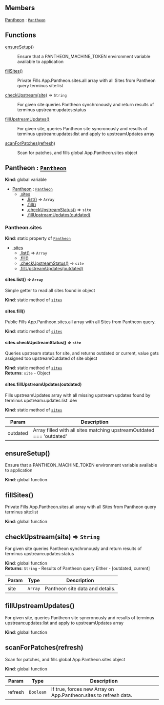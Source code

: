 ## Members

<dl>
<dt><a href="#Pantheon">Pantheon</a> : <code><a href="#Pantheon">Pantheon</a></code></dt>
<dd></dd>
</dl>

## Functions

<dl>
<dt><a href="#ensureSetup">ensureSetup()</a></dt>
<dd><p>Ensure that a PANTHEON_MACHINE_TOKEN environment variable available to application</p>
</dd>
<dt><a href="#fillSites">fillSites()</a></dt>
<dd><p>Private Fills App.Pantheon.sites.all array with all Sites from Pantheon query terminus site:list</p>
</dd>
<dt><a href="#checkUpstream">checkUpstream(site)</a> ⇒ <code>String</code></dt>
<dd><p>For given site queries Pantheon synchronously and return results of terminus upstream:updates:status</p>
</dd>
<dt><a href="#fillUpstreamUpdates">fillUpstreamUpdates()</a></dt>
<dd><p>For given site, queries Pantheon site syncronously and results of terminus upstream:updates:list and apply to upstreamUpdates array</p>
</dd>
<dt><a href="#scanForPatches">scanForPatches(refresh)</a></dt>
<dd><p>Scan for patches, and fills global App.Pantheon.sites object</p>
</dd>
</dl>

<a name="Pantheon"></a>

## Pantheon : [<code>Pantheon</code>](#Pantheon)
**Kind**: global variable  

* [Pantheon](#Pantheon) : [<code>Pantheon</code>](#Pantheon)
    * [.sites](#Pantheon.sites)
        * [.list()](#Pantheon.sites.list) ⇒ <code>Array</code>
        * [.fill()](#Pantheon.sites.fill)
        * [.checkUpstreamStatus()](#Pantheon.sites.checkUpstreamStatus) ⇒ <code>site</code>
        * [.fillUpstreamUpdates(outdated)](#Pantheon.sites.fillUpstreamUpdates)

<a name="Pantheon.sites"></a>

### Pantheon.sites
**Kind**: static property of [<code>Pantheon</code>](#Pantheon)  

* [.sites](#Pantheon.sites)
    * [.list()](#Pantheon.sites.list) ⇒ <code>Array</code>
    * [.fill()](#Pantheon.sites.fill)
    * [.checkUpstreamStatus()](#Pantheon.sites.checkUpstreamStatus) ⇒ <code>site</code>
    * [.fillUpstreamUpdates(outdated)](#Pantheon.sites.fillUpstreamUpdates)

<a name="Pantheon.sites.list"></a>

#### sites.list() ⇒ <code>Array</code>
Simple getter to read all sites found in object

**Kind**: static method of [<code>sites</code>](#Pantheon.sites)  
<a name="Pantheon.sites.fill"></a>

#### sites.fill()
Public Fills App.Pantheon.sites.all array with all Sites from Pantheon query.

**Kind**: static method of [<code>sites</code>](#Pantheon.sites)  
<a name="Pantheon.sites.checkUpstreamStatus"></a>

#### sites.checkUpstreamStatus() ⇒ <code>site</code>
Queries upstream status for site, and returns outdated or current, value gets assigned too upstreamOutdated of site object

**Kind**: static method of [<code>sites</code>](#Pantheon.sites)  
**Returns**: <code>site</code> - Object  
<a name="Pantheon.sites.fillUpstreamUpdates"></a>

#### sites.fillUpstreamUpdates(outdated)
Fills upstreamUpdates array with all missing upstream updates found by terminus upstream:updates:list <site>.dev

**Kind**: static method of [<code>sites</code>](#Pantheon.sites)  

| Param | Description |
| --- | --- |
| outdated | Array filled with all sites matching upstreamOutdated === 'outdated' |

<a name="ensureSetup"></a>

## ensureSetup()
Ensure that a PANTHEON_MACHINE_TOKEN environment variable available to application

**Kind**: global function  
<a name="fillSites"></a>

## fillSites()
Private Fills App.Pantheon.sites.all array with all Sites from Pantheon query terminus site:list

**Kind**: global function  
<a name="checkUpstream"></a>

## checkUpstream(site) ⇒ <code>String</code>
For given site queries Pantheon synchronously and return results of terminus upstream:updates:status

**Kind**: global function  
**Returns**: <code>String</code> - Results of Pantheon query Either - [outdated, current]  

| Param | Type | Description |
| --- | --- | --- |
| site | <code>Array</code> | Pantheon site data and details. |

<a name="fillUpstreamUpdates"></a>

## fillUpstreamUpdates()
For given site, queries Pantheon site syncronously and results of terminus upstream:updates:list and apply to upstreamUpdates array

**Kind**: global function  
<a name="scanForPatches"></a>

## scanForPatches(refresh)
Scan for patches, and fills global App.Pantheon.sites object

**Kind**: global function  

| Param | Type | Description |
| --- | --- | --- |
| refresh | <code>Boolean</code> | If true, forces new Array on App.Pantheon.sites to refresh data. |

